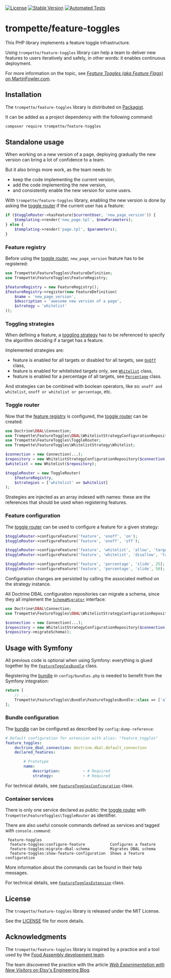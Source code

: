 [![License](https://poser.pugx.org/trompette/feature-toggles/license)](LICENSE)
[![Stable Version](https://poser.pugx.org/trompette/feature-toggles/v/stable)](https://packagist.org/packages/trompette/feature-toggles)
[![Automated Tests](https://github.com/trompette/php-feature-toggles/actions/workflows/automated-tests.yml/badge.svg)](https://github.com/trompette/php-feature-toggles/actions/workflows/automated-tests.yml)

# trompette/feature-toggles

This PHP library implements a feature toggle infrastructure.
 
Using `trompette/feature-toggles` library can help a team to deliver new
features to users iteratively and safely, in other words: it enables continuous
deployment.

For more information on the topic, see [*Feature Toggles (aka Feature Flags)* on
MartinFowler.com](https://martinfowler.com/articles/feature-toggles.html).

## Installation

The `trompette/feature-toggles` library is distributed on
[Packagist](https://packagist.org/packages/trompette/feature-toggles).

It can be added as a project dependency with the following command:

```bash
composer require trompette/feature-toggles
```

## Standalone usage

When working on a new version of a page, deploying gradually the new version can
bring a lot of confidence to a team.

But it also brings more work, as the team needs to:
- keep the code implementing the current version,
- add the code implementing the new version,
- and consistently enable the new version for some users.

With `trompette/feature-toggles` library, enabling the new version is done by
asking the [toggle router](sources/ToggleRouter.php) if the current user has a
feature:

```php
if ($toggleRouter->hasFeature($currentUser, 'new_page_version')) {
    $templating->render('new_page.tpl', $newParameters);
} else {
    $templating->render('page.tpl', $parameters);
}
```

### Feature registry

Before using the [toggle router](sources/ToggleRouter.php), `new_page_version`
feature has to be registered:

```php
use Trompette\FeatureToggles\FeatureDefinition;
use Trompette\FeatureToggles\FeatureRegistry;

$featureRegistry = new FeatureRegistry();
$featureRegistry->register(new FeatureDefinition(
    $name = 'new_page_version',
    $description = 'awesome new version of a page',
    $strategy = 'whitelist'
));
```

### Toggling strategies

When defining a feature, a [toggling strategy](sources/TogglingStrategy.php) has
to be referenced to specify the algorithm deciding if a target has a feature.

Implemented strategies are:
- feature is enabled for all targets or disabled for all targets, see
[`OnOff`](sources/OnOffStrategy/OnOff.php) class,
- feature is enabled for whitelisted targets only, see
[`Whitelist`](sources/WhitelistStrategy/Whitelist.php) class,
- feature is enabled for a percentage of all targets, see
[`Percentage`](sources/PercentageStrategy/Percentage.php) class.

And strategies can be combined with boolean operators, like so:
`onoff and whitelist`, `onoff or whitelist or percentage`, etc.

### Toggle router 

Now that the [feature registry](sources/FeatureRegistry.php) is configured, the
[toggle router](sources/ToggleRouter.php) can be created:

```php
use Doctrine\DBAL\Connection;
use Trompette\FeatureToggles\DBAL\WhitelistStrategyConfigurationRepository;
use Trompette\FeatureToggles\ToggleRouter;
use Trompette\FeatureToggles\WhitelistStrategy\Whitelist;

$connection = new Connection(...);
$repository = new WhitelistStrategyConfigurationRepository($connection);
$whitelist = new Whitelist($repository);

$toggleRouter = new ToggleRouter(
    $featureRegistry,
    $strategies = ['whitelist' => $whitelist]
);
```

Strategies are injected as an array indexed with names: these are the references
that should be used when registering features.   

### Feature configuration

The [toggle router](sources/ToggleRouter.php) can be used to configure a feature
for a given strategy:

```php
$toggleRouter->configureFeature('feature', 'onoff', 'on');
$toggleRouter->configureFeature('feature', 'onoff', 'off');

$toggleRouter->configureFeature('feature', 'whitelist', 'allow', 'target');
$toggleRouter->configureFeature('feature', 'whitelist', 'disallow', 'target');

$toggleRouter->configureFeature('feature', 'percentage', 'slide', 25);
$toggleRouter->configureFeature('feature', 'percentage', 'slide', 50);
```

Configuration changes are persisted by calling the associated method on the
strategy instance.

All Doctrine DBAL configuration repositories can migrate a schema, since they
all implement the [`SchemaMigrator`](sources/DBAL/SchemaMigrator.php) interface:

```php
use Doctrine\DBAL\Connection;
use Trompette\FeatureToggles\DBAL\WhitelistStrategyConfigurationRepository;

$connection = new Connection(...);
$repository = new WhitelistStrategyConfigurationRepository($connection);
$repository->migrateSchema();
```

## Usage with Symfony

All previous code is optional when using Symfony: everything is glued together
by the [`FeatureTogglesBundle`](sources/Bundle/FeatureTogglesBundle.php) class.

Registering the [bundle](sources/Bundle/FeatureTogglesBundle.php) in
`config/bundles.php` is needed to benefit from the Symfony integration:

```php
return [
    // ...
    Trompette\FeatureToggles\Bundle\FeatureTogglesBundle::class => ['all' => true],
];
```

### Bundle configuration

The [bundle](sources/Bundle/FeatureTogglesBundle.php) can be configured as
described by `config:dump-reference`:
  
```yaml
# Default configuration for extension with alias: "feature_toggles"
feature_toggles:
    doctrine_dbal_connection: doctrine.dbal.default_connection
    declared_features:

        # Prototype
        name:
            description:          ~ # Required
            strategy:             ~ # Required
```

For technical details, see
[`FeatureTogglesConfiguration`](sources/Bundle/FeatureTogglesConfiguration.php)
class.
 
### Container services

There is only one service declared as public: the [toggle
router](sources/ToggleRouter.php) with `Trompette\FeatureToggles\ToggleRouter`
as identifier.

There are also useful console commands defined as services and tagged with
`console.command`:

```
 feature-toggles
  feature-toggles:configure-feature           Configures a feature
  feature-toggles:migrate-dbal-schema         Migrates DBAL schema
  feature-toggles:show-feature-configuration  Shows a feature configuration
```

More information about the commands can be found in their help messages.

For technical details, see
[`FeatureTogglesExtension`](sources/Bundle/FeatureTogglesExtension.php) class.

## License

The `trompette/feature-toggles` library is released under the MIT License.

See the [LICENSE](LICENSE) file for more details.
   
## Acknowledgments

The `trompette/feature-toggles` library is inspired by a practice and a tool
used by the [Food Assembly development team](https://github.com/lrqdo).

The team discovered the practice with the article [*Web Experimentation with New
Visitors* on Etsy's Engineering
Blog](https://codeascraft.com/2014/04/03/web-experimentation-with-new-visitors).
